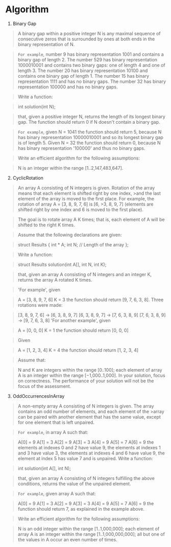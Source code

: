 # Algorithm

1. Binary Gap

>A binary gap within a positive integer N is any maximal sequence of consecutive zeros that is surrounded by ones at both ends in the binary representation of N.

>`For example`, number 9 has binary representation 1001 and contains a binary gap of length 2. The number 529 has binary representation 1000010001 and contains two binary gaps: one of length 4 and one of length 3. The number 20 has binary representation 10100 and contains one binary gap of length 1. The number 15 has binary representation 1111 and has no binary gaps. The number 32 has binary representation 100000 and has no binary gaps.

>Write a function:

>int solution(int N);

>that, given a positive integer N, returns the length of its longest binary gap. The function should return 0 if N doesn't contain a binary gap.

>`For example`, given N = 1041 the function should return 5, because N has binary representation 10000010001 and so its longest binary gap is of length 5. Given N = 32 the function should return 0, because N has binary representation '100000' and thus no binary gaps.

>Write an efficient algorithm for the following assumptions:

>N is an integer within the range [1..2,147,483,647].



2. CyclicRotation

>An array A consisting of N integers is given. Rotation of the array means that each element is shifted right by one index, >and the last element of the array is moved to the first place. For example, the rotation of array A = [3, 8, 9, 7, 6] is [6, >3, 8, 9, 7] (elements are shifted right by one index and 6 is moved to the first place).

>The goal is to rotate array A K times; that is, each element of A will be shifted to the right K times.

>Assume that the following declarations are given:

>struct Results {
>  int * A;
>  int N; // Length of the array
>};

>Write a function:

>struct Results solution(int A[], int N, int K);

>that, given an array A consisting of N integers and an integer K, returns the array A rotated K times.

>'For example', given

>    A = [3, 8, 9, 7, 6]
>    K = 3
>the function should return [9, 7, 6, 3, 8]. Three rotations were made:

>    [3, 8, 9, 7, 6] -> [6, 3, 8, 9, 7]
>    [6, 3, 8, 9, 7] -> [7, 6, 3, 8, 9]
>    [7, 6, 3, 8, 9] -> [9, 7, 6, 3, 8]
>'For another example', given

>    A = [0, 0, 0]
>    K = 1
>the function should return [0, 0, 0]

>Given

>    A = [1, 2, 3, 4]
>    K = 4
>the function should return [1, 2, 3, 4]

>Assume that:

>N and K are integers within the range [0..100];
>each element of array A is an integer within the range [−1,000..1,000].
>In your solution, focus on correctness. The performance of your solution will not be the focus of the assessment.



3. OddOccurrencesInArray

>A non-empty array A consisting of N integers is given. The array contains an odd number of elements, and each element of the >array can be paired with another element that has the same value, except for one element that is left unpaired.

>`For example`, in array A such that:

>  A[0] = 9  A[1] = 3  A[2] = 9
>  A[3] = 3  A[4] = 9  A[5] = 7
>  A[6] = 9
>the elements at indexes 0 and 2 have value 9,
>the elements at indexes 1 and 3 have value 3,
>the elements at indexes 4 and 6 have value 9,
>the element at index 5 has value 7 and is unpaired.
>Write a function:

>int solution(int A[], int N);

>that, given an array A consisting of N integers fulfilling the above conditions, returns the value of the unpaired element.

>`For example`, given array A such that:

>  A[0] = 9  A[1] = 3  A[2] = 9
>  A[3] = 3  A[4] = 9  A[5] = 7
>  A[6] = 9
>the function should return 7, as explained in the example above.

>Write an efficient algorithm for the following assumptions:

>N is an odd integer within the range [1..1,000,000];
>each element of array A is an integer within the range [1..1,000,000,000];
>all but one of the values in A occur an even number of times.
